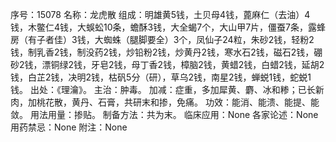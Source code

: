 序号：15078
名称：龙虎散
组成：明雄黄5钱，土贝母4钱，蓖麻仁（去油）4钱，木鳖仁4钱，大蜈蚣10条，蟾酥3钱，大全蝎7个，大山甲7片，僵蚕7条，露蜂房（有子者佳）3钱，大蜘蛛（腿脚要全）3个，凤仙子24粒，朱砂2钱，轻粉2钱，制乳香2钱，制没药2钱，炒铅粉2钱，炒黄丹2钱，寒水石2钱，磁石2钱，硼砂2钱，漂铜绿2钱，牙皂2钱，母丁香2钱，樟脑2钱，黄蜡2钱，白蜡2钱，延胡2钱，白芷2钱，决明2钱，枯矾5分（研），草乌2钱，南星2钱，蝉蜕1钱，蛇蜕1钱。
出处：《理瀹》。
主治：肿毒。
加减：症重，多加犀黄、麝、冰和糁；已长新肉，加桃花散，黄丹、石膏，共研末和掺，免痛。
功效：能消、能溃、能提、能敛。
用法用量：掺贴。
制备方法：共为末。
临床应用：None
各家论述：None
用药禁忌：None
附注：None
